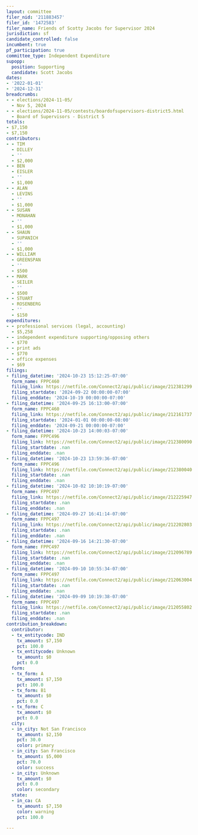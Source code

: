 ```yaml
---
layout: committee
filer_nid: '211883457'
filer_id: '1472583'
filer_name: Friends of Scotty Jacobs for Supervisor 2024
jurisdiction: sf
candidate_controlled: false
incumbent: true
pf_participation: true
committee_type: Independent Expenditure
supopp:
  position: Supporting
  candidate: Scott Jacobs
dates:
- '2022-01-01'
- '2024-12-31'
breadcrumbs:
- - elections/2024-11-05/
  - Nov 5, 2024
- - elections/2024-11-05/contests/boardofsupervisors-district5.html
  - Board of Supervisors - District 5
totals:
- $7,150
- $7,150
contributors:
- - TIM
  - DILLEY
  - ''
  - $2,000
- - BEN
  - EISLER
  - ''
  - $1,000
- - ALAN
  - LEVINS
  - ''
  - $1,000
- - SUSAN
  - MONAHAN
  - ''
  - $1,000
- - SHAUN
  - SUPANICH
  - ''
  - $1,000
- - WILLIAM
  - GREENSPAN
  - ''
  - $500
- - MARK
  - SEILER
  - ''
  - $500
- - STUART
  - ROSENBERG
  - ''
  - $150
expenditures:
- - professional services (legal, accounting)
  - $5,258
- - independent expenditure supporting/opposing others
  - $770
- - print ads
  - $770
- - office expenses
  - $69
filings:
- filing_datetime: '2024-10-23 15:12:25-07:00'
  form_name: FPPC460
  filing_link: https://netfile.com/Connect2/api/public/image/212381299
  filing_startdate: '2024-09-22 00:00:00-07:00'
  filing_enddate: '2024-10-19 00:00:00-07:00'
- filing_datetime: '2024-09-25 16:13:00-07:00'
  form_name: FPPC460
  filing_link: https://netfile.com/Connect2/api/public/image/212161737
  filing_startdate: '2024-01-01 00:00:00-08:00'
  filing_enddate: '2024-09-21 00:00:00-07:00'
- filing_datetime: '2024-10-23 14:00:03-07:00'
  form_name: FPPC496
  filing_link: https://netfile.com/Connect2/api/public/image/212380090
  filing_startdate: .nan
  filing_enddate: .nan
- filing_datetime: '2024-10-23 13:59:36-07:00'
  form_name: FPPC496
  filing_link: https://netfile.com/Connect2/api/public/image/212380040
  filing_startdate: .nan
  filing_enddate: .nan
- filing_datetime: '2024-10-02 10:10:19-07:00'
  form_name: FPPC497
  filing_link: https://netfile.com/Connect2/api/public/image/212225947
  filing_startdate: .nan
  filing_enddate: .nan
- filing_datetime: '2024-09-27 16:41:14-07:00'
  form_name: FPPC497
  filing_link: https://netfile.com/Connect2/api/public/image/212202803
  filing_startdate: .nan
  filing_enddate: .nan
- filing_datetime: '2024-09-16 14:21:30-07:00'
  form_name: FPPC497
  filing_link: https://netfile.com/Connect2/api/public/image/212096789
  filing_startdate: .nan
  filing_enddate: .nan
- filing_datetime: '2024-09-10 10:55:34-07:00'
  form_name: FPPC497
  filing_link: https://netfile.com/Connect2/api/public/image/212063004
  filing_startdate: .nan
  filing_enddate: .nan
- filing_datetime: '2024-09-09 10:19:38-07:00'
  form_name: FPPC497
  filing_link: https://netfile.com/Connect2/api/public/image/212055802
  filing_startdate: .nan
  filing_enddate: .nan
contribution_breakdown:
  contributor:
  - tx_entitycode: IND
    tx_amount: $7,150
    pct: 100.0
  - tx_entitycode: Unknown
    tx_amount: $0
    pct: 0.0
  form:
  - tx_form: A
    tx_amount: $7,150
    pct: 100.0
  - tx_form: B1
    tx_amount: $0
    pct: 0.0
  - tx_form: C
    tx_amount: $0
    pct: 0.0
  city:
  - in_city: Not San Francisco
    tx_amount: $2,150
    pct: 30.0
    color: primary
  - in_city: San Francisco
    tx_amount: $5,000
    pct: 70.0
    color: success
  - in_city: Unknown
    tx_amount: $0
    pct: 0.0
    color: secondary
  state:
  - in_ca: CA
    tx_amount: $7,150
    color: warning
    pct: 100.0

---
```

